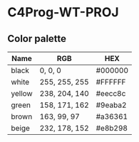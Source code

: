 # C4Prog-WT-PROJ

## Color palette

| Name   | RGB           | HEX    |
|--------|---------------|--------|
| black  | 0, 0, 0       | #000000 |
| white  | 255, 255, 255 | #FFFFFF |
| yellow | 238, 204, 140 | #eecc8c |
| green  | 158, 171, 162 | #9eaba2 |
| brown  | 163, 99, 97   | #a36361 |
| beige  | 232, 178, 152 | #e8b298 | 


